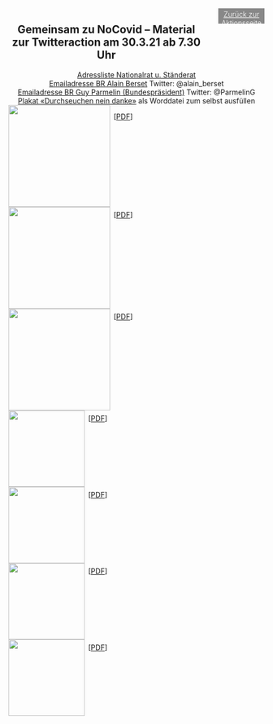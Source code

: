 <html>
  <head>
    <title>Gemeinsam zu NoCovid</title>
    <meta charset="utf-8" />
    <meta http-equiv="expires" content="0">
  <style>
 /* FONTS */
 @import url("https://fonts.googleapis.com/css?family=Open+Sans+Condensed:300,700");
</style>
  </head>
  <body>
  <header>
 <div style="display:flex;"><h2>Gemeinsam zu NoCovid – Material zur Twitteraction am 30.3.21 ab 7.30 Uhr</h2> <div style="margin-left:2em;padding:3px 6px 0 6px;background-color:#888;color:#fff;font-weight:300;height:27px!important;"><a href="material" style="color:#fff;">Zurück zur Aktionsseite</a></div></div>
<div class="twocol">
<div class="ntext">
  <a href="https://github.com/pnwscm60/CovidStrategyCH/raw/main/strategy/raete.pdf">Adressliste Nationalrat u. Ständerat</a><br/>
  <a href="mailto:info@gs-edi.admin.ch">Emailadresse BR Alain Berset</a> Twitter: @alain_berset<br/>
  <a href="mailto:info@gs-wbf.admin.ch">Emailadresse BR Guy Parmelin (Bundespräsident)</a> Twitter: @ParmelinG<br/>
  <a href="https://github.com/pnwscm60/CovidStrategyCH/raw/main/strategy/DurchseuchungNeinDanke.docx">Plakat «Durchseuchen nein danke»</a> als Worddatei zum selbst ausfüllen
  </div></div>
  <div class="twocol">
<div class="ntext">  
  <div style="display:flex;"><a href="https://user-images.githubusercontent.com/46749603/112768543-c4319580-901c-11eb-95fd-c7db4ca744d4.png"><img src="https://user-images.githubusercontent.com/46749603/112768543-c4319580-901c-11eb-95fd-c7db4ca744d4.png" style="width:200px;"></a><div style="margin-left:0.5em;margin-top:1em;"> [<a href="https://github.com/pnwscm60/CovidStrategyCH/raw/main/images/nocovidhand.pdf">PDF</a>]</div></div>
  
  <div style="display:flex;"><a href="https://user-images.githubusercontent.com/46749603/112768589-ff33c900-901c-11eb-895b-2e2e48f2e3a8.png"><img src="https://user-images.githubusercontent.com/46749603/112768589-ff33c900-901c-11eb-895b-2e2e48f2e3a8.png" style="width:200px;"></a><div style="margin-left:0.5em;margin-top:0.5em;"> [<a href="https://github.com/pnwscm60/CovidStrategyCH/raw/main/images/gemeinsam.pdf">PDF</a>]</div></div>
  
  <div style="display:flex;"><a href="https://user-images.githubusercontent.com/46749603/112768609-12469900-901d-11eb-982f-8829b65fc75d.png"><img src="https://user-images.githubusercontent.com/46749603/112768609-12469900-901d-11eb-982f-8829b65fc75d.png" style="width:200px;"></a><div style="margin-left:0.5em;margin-top:0.5em;"> [<a href="https://github.com/pnwscm60/CovidStrategyCH/raw/main/images/ilovenocovid.pdf">PDF</a>]</div></div>
  
  <div style="display:flex;"><a href="https://user-images.githubusercontent.com/46749603/112771444-41b0d200-902c-11eb-9614-34fae4b2eeb1.png"><img src="https://user-images.githubusercontent.com/46749603/112771444-41b0d200-902c-11eb-9614-34fae4b2eeb1.png" style="width:150px;"></a><div style="margin-left:0.5em;margin-top:0.5em;"> [<a href="https://github.com/pnwscm60/CovidStrategyCH/raw/main/images/durchseuchenneindanke.pdf">PDF</a>]</div></div>
  
  <div style="display:flex;"><a href="https://user-images.githubusercontent.com/46749603/112769837-8edc7600-9023-11eb-9df9-80bfb6f6e713.png"><img src="https://user-images.githubusercontent.com/46749603/112769837-8edc7600-9023-11eb-9df9-80bfb6f6e713.png" style="width:150px;"></a><div style="margin-left:0.5em;margin-top:0.5em;"> [<a href="https://github.com/pnwscm60/CovidStrategyCH/raw/main/images/nocovidpourtous.pdf">PDF</a>]</div></div>
  
  <div style="display:flex;"><a href="https://user-images.githubusercontent.com/46749603/112769838-8f750c80-9023-11eb-9a5c-33d8cd4d9e5b.png"><img src="https://user-images.githubusercontent.com/46749603/112769838-8f750c80-9023-11eb-9a5c-33d8cd4d9e5b.png" style="width:150px;"></a><div style="margin-left:0.5em;margin-top:0.5em;"> [<a href="https://github.com/pnwscm60/CovidStrategyCH/raw/main/images/nocovidpertutti.pdf">PDF</a>]</div></div>
  
  <div style="display:flex;"><a href="https://user-images.githubusercontent.com/46749603/112769839-900da300-9023-11eb-8b4a-ca4a2a02dbb7.png"><img src="https://user-images.githubusercontent.com/46749603/112769839-900da300-9023-11eb-8b4a-ca4a2a02dbb7.png" style="width:150px;"></a><div style="margin-left:0.5em;margin-top:0.5em;"> [<a href="https://github.com/pnwscm60/CovidStrategyCH/raw/main/images/nocovidnow.pdf">PDF</a>]</div></div>
  <br/>  
  </div>
    </div>
